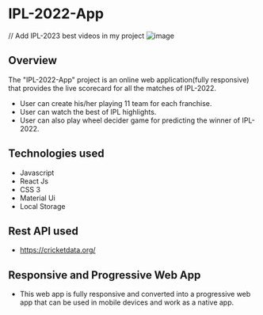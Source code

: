 # IPL-2022-App
// Add IPL-2023 best videos in my project
![image](https://user-images.githubusercontent.com/93786534/180216718-d377b619-ab53-4230-ad1f-d0713a3dedae.png)

## Overview
The "IPL-2022-App" project is an online web application(fully responsive) that provides the live scorecard for all the matches of IPL-2022.
* User can create his/her playing 11 team for each franchise.
* User can watch the best of IPL highlights.
* User can also play wheel decider game for predicting the winner of IPL-2022. 

## Technologies used
* Javascript
* React Js
* CSS 3
* Material Ui
* Local Storage

## Rest API used
* https://cricketdata.org/

## Responsive and Progressive Web App
* This web app is fully responsive and converted into a progressive web app that can be used in mobile devices and work as a native app.
